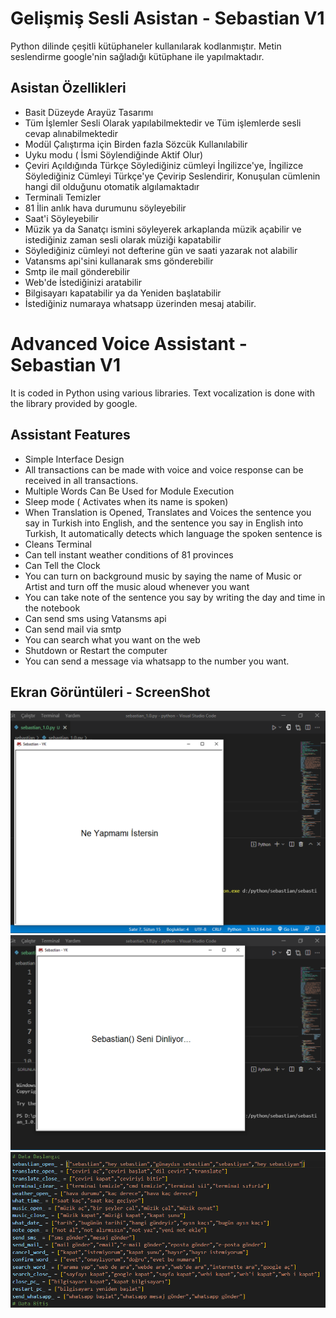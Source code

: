 
# Gelişmiş Sesli Asistan - Sebastian V1

Python dilinde çeşitli kütüphaneler kullanılarak kodlanmıştır. Metin seslendirme google'nin sağladığı kütüphane ile yapılmaktadır.

## Asistan Özellikleri

* Basit Düzeyde Arayüz Tasarımı
* Tüm İşlemler Sesli Olarak yapılabilmektedir ve Tüm işlemlerde sesli cevap alınabilmektedir
* Modül Çalıştırma için Birden fazla Sözcük Kullanılabilir
* Uyku modu ( İsmi Söylendiğinde Aktif Olur)
* Çeviri Açıldığında Türkçe Söylediğiniz cümleyi İngilizce'ye, İngilizce Söylediğiniz Cümleyi Türkçe'ye Çevirip Seslendirir, Konuşulan cümlenin hangi dil olduğunu otomatik algılamaktadır
* Terminali Temizler
* 81 İlin anlık hava durumunu söyleyebilir
* Saat'i Söyleyebilir
* Müzik ya da Sanatçı ismini söyleyerek arkaplanda müzik açabilir ve istediğiniz zaman sesli olarak müziği kapatabilir
* Söylediğiniz cümleyi not defterine gün ve saati yazarak not alabilir
* Vatansms api'sini kullanarak sms gönderebilir
* Smtp ile mail gönderebilir
* Web'de İstediğinizi aratabilir
* Bilgisayarı kapatabilir ya da Yeniden başlatabilir
* İstediğiniz numaraya whatsapp üzerinden mesaj atabilir.

# Advanced Voice Assistant - Sebastian V1

It is coded in Python using various libraries. Text vocalization is done with the library provided by google.

## Assistant Features

* Simple Interface Design
* All transactions can be made with voice and voice response can be received in all transactions.
* Multiple Words Can Be Used for Module Execution
* Sleep mode ( Activates when its name is spoken)
* When Translation is Opened, Translates and Voices the sentence you say in Turkish into English, and the sentence you say in English into Turkish, It automatically detects which language the spoken sentence is
* Cleans Terminal
* Can tell instant weather conditions of 81 provinces
* Can Tell the Clock
* You can turn on background music by saying the name of Music or Artist and turn off the music aloud whenever you want
* You can take note of the sentence you say by writing the day and time in the notebook
* Can send sms using Vatansms api
* Can send mail via smtp
* You can search what you want on the web
* Shutdown or Restart the computer
* You can send a message via whatsapp to the number you want.




## Ekran Görüntüleri - ScreenShot

![Sesli Asistan - Sebastian](ss-1.png "Sesli Asistan - Sebastian")
![Sesli Asistan - Sebastian](ss-2.png "Sesli Asistan - Sebastian 2")
![Sesli Asistan - Sebastian](ss-3.png "Sesli Asistan - Sebastian 3")
 
